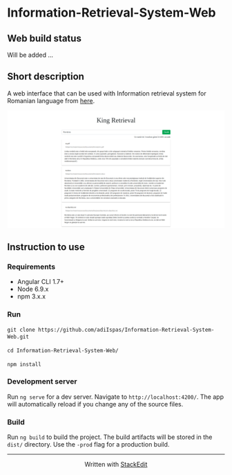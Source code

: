 # Information-Retrieval-System-Web

## Web build status

Will be added ...

## Short description
A web interface that can be used with Information retrieval system for Romanian language from [here](https://github.com/adiIspas/Information-Retrieval-System).

![Screen capture at version 1.2.1](img/screencapture-v1.2.1.png)

## Instruction to use

### Requirements
- Angular CLI 1.7+
- Node  6.9.x  
-  npm  3.x.x

### Run

    git clone https://github.com/adiIspas/Information-Retrieval-System-Web.git
    
    cd Information-Retrieval-System-Web/
    
    npm install

### Development server

Run `ng serve` for a dev server. Navigate to `http://localhost:4200/`. The app will automatically reload if you change any of the source files.

### Build

Run `ng build` to build the project. The build artifacts will be stored in the `dist/` directory. Use the `-prod` flag for a production build.

----------

<p align="center">
 Written with <a href="https://stackedit.io/" target = "blank">StackEdit</a>
</p>
